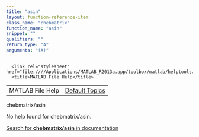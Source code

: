 ```yaml
---
title: "asin"
layout: function-reference-item
class_name: "chebmatrix"
function_name: "asin"
snippet: ""
qualifiers: ""
return_type: "A"
arguments: "(A)"
---
```


<html>
   <head>
      <meta http-equiv="Content-Type" content="text/html; charset=utf-8">
   
      <link rel="stylesheet" href="file:////Applications/MATLAB_R2013a.app/toolbox/matlab/helptools/private/helpwin.css">
      <title>MATLAB File Help</title>
   </head>
   <body>
      <!--Single-page help-->
      <table border="0" cellspacing="0" width="100%">
         <tr class="subheader">
            <td class="headertitle">MATLAB File Help</td>
            <td class="subheader-right"><a href="matlab:helpwin">Default Topics</a></td>
         </tr>
      </table>
      <div class="title">chebmatrix/asin</div>
      <!--No help found-->
      <p>No help found for <span class="helptopic">chebmatrix/asin</span>.
      </p>
      <p><a href="matlab:docsearch('chebmatrix/asin')">
            Search for <b>chebmatrix/asin</b> in documentation
            </a></p>
   </body>
</html>
